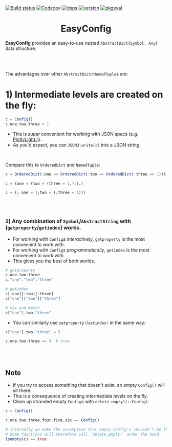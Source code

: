 [![Build status](https://github.com/joshday/EasyConfig.jl/workflows/CI/badge.svg)](https://github.com/joshday/EasyConfig.jl/actions?query=workflow%3ACI+branch%3Amaster)
[![Codecov](https://codecov.io/gh/joshday/EasyConfig.jl/branch/master/graph/badge.svg)](https://codecov.io/gh/joshday/EasyConfig.jl)
[![deps](https://juliahub.com/docs/EasyConfig/deps.svg)](https://juliahub.com/ui/Packages/EasyConfig/tMFix?t=2)
[![version](https://juliahub.com/docs/EasyConfig/version.svg)](https://juliahub.com/ui/Packages/EasyConfig/tMFix)
[![pkgeval](https://juliahub.com/docs/EasyConfig/pkgeval.svg)](https://juliahub.com/ui/Packages/EasyConfig/tMFix)


<h1 align="center">EasyConfig</h1>

**EasyConfig** provides an easy-to-use nested `AbstractDict{Symbol, Any}` data structure.

<br><br>

The advantages over other `AbstractDict/NamedTuple`s are:

# 1) Intermediate levels are created on the fly:

```julia
c = Config()
c.one.two.three = 1
```

- This is *super* convenient for working with JSON specs (e.g. [PlotlyLight.jl](https://github.com/JuliaComputing/PlotlyLight.jl)).
- As you'd expect, you can `JSON3.write(c)` into a JSON string.

<br>

Compare this to `OrderedDict` and `NamedTuple`:

```julia
c = OrderedDict(:one => OrderedDict(:two => OrderedDict(:three => 1)))

c = (one = (two = (three = 1,),),)

c = (; one = (;two = (;three = 1)))
```

<br><br>

### 2) Any combination of `Symbol`/`AbstractString` with (`getproperty`/`getindex`) works.

- For working with `Config`s *interactively*, `getproperty` is the most convenient to work with.
- For working with `Config`s *programmatically*, `getindex` is the most convenient to work with.
- This gives you the best of both worlds.

```julia
# getproperty
c.one.two.three
c."one"."two"."three"

# getindex
c[:one][:two][:three]
c["one"]["two"]["three"]

# mix and match
c["one"].two."three"
```

- You can similarly use `setproperty!`/`setindex!` in the same way:

```julia
c["one"].two."three" = 5

c.one.two.three == 5  # true
```

<br><br>


## Note

- If you try to access something that doesn't exist, an empty `Config()` will sit there.
- This is a consequence of creating intermediate levels on the fly.
- Clean up stranded empty `Config`s with `delete_empty!(::Config)`.

```julia
c = Config()

c.one.two.three.four.five.six == Config()

# Internally we make the assumption that empty Config's shouldn't be there.
# Some functions will therefore call `delete_empty!` under the hood:
isempty(c) == true
```
